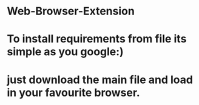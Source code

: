 # Web-Browser-Extension

# To install requirements from file its simple as you google:)

# just download the main file and load in your favourite browser.
